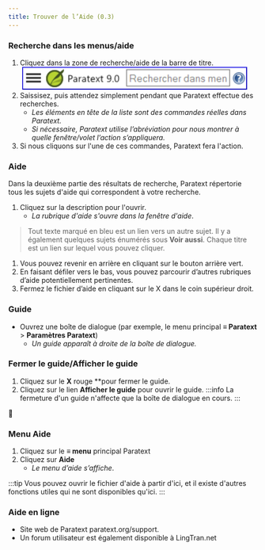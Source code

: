 ```yaml
---
title: Trouver de l’Aide (0.3)
---
```


### Recherche dans les menus/aide

1.  Cliquez dans la zone de recherche/aide de la barre de titre.  
    ![](../../media/6c94fd6369e2a8e17bd819a4fdaa909c.png)  
1.  Saissisez, puis attendez simplement pendant que Paratext effectue des recherches.
     -  *Les éléments en tête de la liste sont des commandes réelles dans Paratext.*
     -  *Si nécessaire, Paratext utilise l’abréviation pour nous montrer à quelle fenêtre/volet l’action s’appliquera.*
1.  Si nous cliquons sur l'une de ces commandes, Paratext fera l'action.

### Aide

Dans la deuxième partie des résultats de recherche, Paratext répertorie tous les sujets d'aide qui correspondent à votre recherche.

1.  Cliquez sur la description pour l'ouvrir.
    -  *La rubrique d'aide s'ouvre dans la fenêtre d'aide*.
>  Tout texte marqué en bleu est un lien vers un autre sujet.
>  Il y a également quelques sujets énumérés sous **Voir aussi**.
>  Chaque titre est un lien sur lequel vous pouvez cliquer.
1.  Vous pouvez revenir en arrière en cliquant sur le bouton arrière vert.
1.  En faisant défiler vers le bas, vous pouvez parcourir d’autres rubriques d’aide potentiellement pertinentes.
1.  Fermez le fichier d’aide en cliquant sur le X dans le coin supérieur droit.

### Guide

-  Ouvrez une boîte de dialogue (par exemple, le menu principal **≡ Paratext** \> **Paramètres Paratext**)
   -  *Un guide apparaît à droite de la boîte de dialogue.*

### Fermer le guide/Afficher le guide

1.  Cliquez sur le **X** rouge **pour fermer le guide.
1.  Cliquez sur le lien **Afficher le guide** pour ouvrir le guide.
:::info
La fermeture d'un guide n'affecte que la boîte de dialogue en cours.
:::

:page_facing_up:

### Menu Aide

1.  Cliquez sur le **≡ menu** principal Paratext
1.  Cliquez sur **Aide**
     -  *Le menu d’aide s’affiche*.

:::tip
Vous pouvez ouvrir le fichier d'aide à partir d'ici, et il existe d'autres fonctions utiles qui ne sont disponibles qu'ici.
:::
### Aide en ligne

-  Site web de Paratext paratext.org/support.
-  Un forum utilisateur est également disponible à LingTran.net
